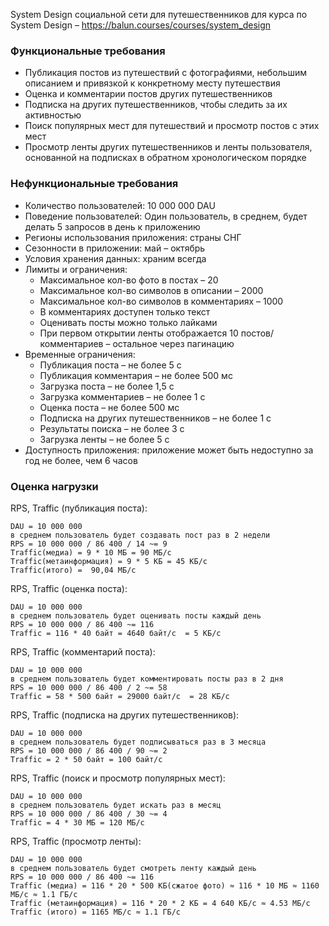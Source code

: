 System Design социальной сети для путешественников для курса по System Design – https://balun.courses/courses/system_design

### **Функциональные требования**
* Публикация постов из путешествий с фотографиями, небольшим описанием и привязкой к конкретному месту путешествия
* Оценка и комментарии постов других путешественников
* Подписка на других путешественников, чтобы следить за их активностью
* Поиск популярных мест для путешествий и просмотр постов с этих мест
* Просмотр ленты других путешественников и ленты пользователя, основанной на подписках в обратном хронологическом порядке

### **Нефункциональные требования**
* Количество пользователей: 10 000 000 DAU
* Поведение пользователей: Один пользователь, в среднем, будет делать 5 запросов в день к приложению
* Регионы использования приложения: страны СНГ
* Сезонности в приложении: май – октябрь
* Условия хранения данных: храним всегда
* Лимиты и ограничения:
    * Максимальное кол-во фото в постах – 20
    * Максимальное кол-во символов в описании – 2000
    * Максимальное кол-во символов в комментариях – 1000
    * В комментариях доступен только текст
    * Оценивать посты можно только лайками
    * При первом открытии ленты отображается 10 постов/комментариев – остальное через пагинацию
* Временные ограничения:
    * Публикация поста – не более 5 с
    * Публикация комментария – не более 500 мс
    * Загрузка поста – не более 1,5 с
    * Загрузка комментариев – не более 1 с
    * Оценка поста – не более 500 мс
    * Подписка на других путешественников – не более 1 с
    * Результаты поиска – не более 3 с
    * Загрузка ленты – не более 5 с
* Доступность приложения: приложение может быть недоступно за год не более, чем 6 часов

### **Оценка нагрузки**

RPS, Traffic (публикация поста):
```text
DAU = 10 000 000
в среднем пользователь будет создавать пост раз в 2 недели
RPS = 10 000 000 / 86 400 / 14 ~= 9
Traffic(медиа) = 9 * 10 МБ = 90 МБ/с 
Traffic(метаинформация) = 9 * 5 КБ = 45 КБ/с 
Traffic(итого) =  90,04 МБ/с 
```

RPS, Traffic (оценка поста):
```text
DAU = 10 000 000 
в среднем пользователь будет оценивать посты каждый день
RPS = 10 000 000 / 86 400 ~= 116 
Traffic = 116 * 40 байт = 4640 байт/с  = 5 КБ/с
```

RPS, Traffic (комментарий поста):
```text
DAU = 10 000 000 
в среднем пользователь будет комментировать посты раз в 2 дня
RPS = 10 000 000 / 86 400 / 2 ~= 58
Traffic = 58 * 500 байт = 29000 байт/с  = 28 КБ/с
```

RPS, Traffic (подписка на других путешественников):
```text
DAU = 10 000 000 
в среднем пользователь будет подписываться раз в 3 месяца
RPS = 10 000 000 / 86 400 / 90 ~= 2 
Traffic = 2 * 50 байт = 100 байт/с
```

RPS, Traffic (поиск и просмотр популярных мест):
```text
DAU = 10 000 000 
в среднем пользователь будет искать раз в месяц
RPS = 10 000 000 / 86 400 / 30 ~= 4 
Traffic = 4 * 30 МБ = 120 МБ/с
```

RPS, Traffic (просмотр ленты):
```text
DAU = 10 000 000 
в среднем пользователь будет смотреть ленту каждый день
RPS = 10 000 000 / 86 400 ~= 116 
Traffic (медиа) = 116 * 20 * 500 КБ(сжатое фото) ≈ 116 * 10 МБ ≈ 1160 МБ/с ≈ 1.1 ГБ/с
Traffic (метаинформация) = 116 * 20 * 2 КБ = 4 640 КБ/с ≈ 4.53 МБ/с
Traffic (итого) = 1165 МБ/с ≈ 1.1 ГБ/с
```
